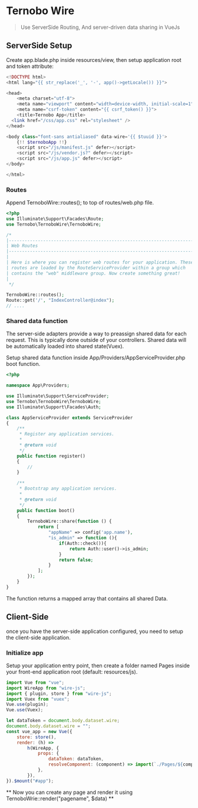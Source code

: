 # Ternobo Wire

> Use ServerSide Routing, And server-driven data sharing in VueJs

## ServerSide Setup

Create app.blade.php inside resources/view, then setup application root and token attribute:

```php
<!DOCTYPE html>
<html lang="{{ str_replace('_', '-', app()->getLocale()) }}">

<head>
    <meta charset="utf-8">
    <meta name="viewport" content="width=device-width, initial-scale=1">
    <meta name="csrf-token" content="{{ csrf_token() }}">
    <title>Ternobo App</title>
  <link href="/css/app.css" rel="stylesheet" />
</head>

<body class="font-sans antialiased" data-wire='{{ $tuuid }}'>
    {!! $ternoboApp !!}
    <script src="/js/manifest.js" defer></script>
    <script src="/js/vendor.js?" defer></script>
    <script src="/js/app.js" defer></script>
</body>

</html>
```

### Routes
Append TernoboWire::routes(); to top of routes/web.php file.

```php
<?php
use Illuminate\Support\Facades\Route;
use Ternobo\TernoboWire\TernoboWire;

/*
|--------------------------------------------------------------------------
| Web Routes
|--------------------------------------------------------------------------
|
| Here is where you can register web routes for your application. These
| routes are loaded by the RouteServiceProvider within a group which
| contains the "web" middleware group. Now create something great!
|
 */

TernoboWire::routes();
Route::get('/', "IndexController@index");
// ....
```

### Shared data function
The server-side adapters provide a way to preassign shared data for each request. This is typically done outside of your controllers. Shared data will be automatically loaded into shared state(Vuex).
 
Setup shared data function inside App/Providers/AppServiceProvider.php boot function.
```php 
<?php

namespace App\Providers;

use Illuminate\Support\ServiceProvider;
use Ternobo\TernoboWire\TernoboWire;
use Illuminate\Support\Facades\Auth;

class AppServiceProvider extends ServiceProvider
{
    /**
     * Register any application services.
     *
     * @return void
     */
    public function register()
    {
        //
    }

    /**
     * Bootstrap any application services.
     *
     * @return void
     */
    public function boot()
    {
        TernoboWire::share(function () {
            return [
            	"appName" => config('app.name'),
				"is_admin" => function (){
					if(Auth::check()){
						return Auth::user()->is_admin;
					}
					return false;
				}
            ];
        });
    }
}
```
The function returns a mapped array that contains all shared Data. 



## Client-Side

once you have the server-side application configured, you need to setup the client-side application.

### Initialize app
 
Setup your application entry point, then create a folder named Pages inside your front-end application root (default: resources/js).

```javascript
import Vue from "vue";
import WireApp from "wire-js"; 
import { plugin, store } from "wire-js"; 
import Vuex from "vuex";
Vue.use(plugin);
Vue.use(Vuex);

let dataToken = document.body.dataset.wire;
document.body.dataset.wire = "";
const vue_app = new Vue({
    store: store(),
    render: (h) =>
        h(WireApp, {
            props: {
                dataToken: dataToken,
                resolveComponent: (component) => import(`./Pages/${component}`),
            },
        }),
}).$mount("#app");
```

** Now you can create any page and render it using TernoboWrie::render("pagename", $data) **

